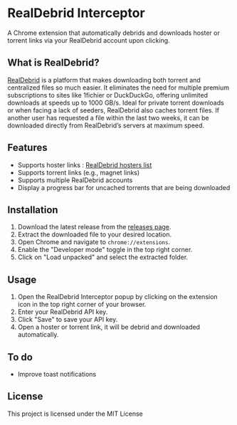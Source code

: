 # RealDebrid Interceptor

A Chrome extension that automatically debrids and downloads hoster or torrent links via your RealDebrid account upon clicking.

## What is RealDebrid?

[RealDebrid](https://real-debrid.com/) is a platform that makes downloading both torrent and centralized files so much easier. It eliminates the need for multiple premium subscriptions to sites like 1fichier or DuckDuckGo, offering unlimited downloads at speeds up to 1000 GB/s. Ideal for private torrent downloads or when facing a lack of seeders, RealDebrid also caches torrent files. If another user has requested a file within the last two weeks, it can be downloaded directly from RealDebrid’s servers at maximum speed.

## Features

- Supports hoster links : [RealDebrid hosters list](https://real-debrid.com/compare)
- Supports torrent links (e.g., magnet links)
- Supports multiple RealDebrid accounts
- Display a progress bar for uncached torrents that are being downloaded

## Installation

1. Download the latest release from the [releases page](https://github.com/maxbraudel/real-debrid-interceptor/releases).
2. Extract the downloaded file to your desired location.
3. Open Chrome and navigate to `chrome://extensions`.
4. Enable the "Developer mode" toggle in the top right corner.
5. Click on "Load unpacked" and select the extracted folder.

## Usage

1. Open the RealDebrid Interceptor popup by clicking on the extension icon in the top right corner of your browser.
2. Enter your RealDebrid API key.
3. Click "Save" to save your API key.
4. Open a hoster or torrent link, it will be debrid and downloaded automatically.

## To do

- Improve toast notifications

## License

This project is licensed under the MIT License